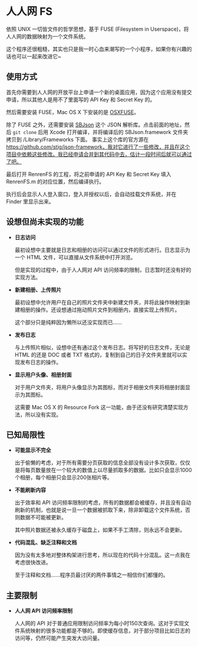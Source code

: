 # 人人网 FS

依照 UNIX 一切皆文件的哲学思想，基于 FUSE (Filesystem in Userspace)，将人人网的数据映射为一个文件系统。

这个程序还很粗糙，其实也只是我一时心血来潮写的一个小程序，如果你有兴趣的话也可以一起来改进它~

## 使用方式

首先你需要到人人网的开放平台上申请一个新的桌面应用，因为这个应用没有提交申请，所以其他人是用不了里面写的 API Key 和 Secret Key 的。

然后需要安装 FUSE，Mac OS X 下安装的是 [OSXFUSE](http://osxfuse.github.com/)。

除了 FUSE 之外，还需要安装 [SBJson](https://github.com/upsuper/json-framework) 这个 JSON 解析库。点击前面的地址，然后 `git clone` 后用 Xcode 打开编译，并将编译后的 SBJson.framework 文件夹拷贝到 /Library/Frameworks 下面。
事实上这个库的官方源在 https://github.com/stig/json-framework，我对它进行了一些修改，并且在这个项目中依赖这些修改。我已经申请合并到其代码中去，估计一段时间后就可以通过了吧。

最后打开 RenrenFS 的工程，将之前申请的 API Key 和 Secret Key 填入RenrenFS.m 的对应位置，然后编译执行。

执行后会显示人人登入窗口，登入并授权以后，会自动挂载文件系统，并在 Finder 里显示出来。

## 设想但尚未实现的功能

* **日志访问**

    最初设想中主要就是日志和相册的访问可以通过文件的形式进行。日志显示为一个 HTML 文件，可以直接从文件系统中打开浏览。
    
    但是实现的过程中，由于人人网对 API 访问频率的限制，日志暂时还没有好的实现方法。

* **新建相册、上传照片**

    最初设想中允许用户在自己的照片文件夹中新建文件夹，并将此操作映射到新建相册的操作。还设想通过拖动照片文件到相册内，直接实现上传照片。

    这个部分只是纯粹因为懒所以还没实现而已……

* **发布日志**

    与上传照片相似，设想中还有通过这个发布日志。将写好的日志文件，无论是 HTML 的还是 DOC 或者 TXT 格式的，复制到自己的日子文件夹里就可以实现发布日志的操作。

* **显示用户头像、相册封面**

    对于用户文件夹，将用户头像显示为其图标，而对于相册文件夹将相册封面显示为其图标。

    这需要 Mac OS X 的 Resource Fork 这一功能，由于还没有研究清楚实现方法，所以没有实现。

## 已知局限性

* **可能显示不完全**

    出于偷懒的考虑，对于所有需要分页获取的信息全部没有设计多次获取，仅仅是将每页数量放在一个较大的数值上以尽量抓取多的数据。比如只会显示1000个相册，每个相册只会显示200张相片等。

* **不能刷新内容**

    出于效率和 API 访问频率限制的考虑，所有的数据都会被缓存，并且没有自动刷新的机制，也就是说一旦一个数据被抓取下来，除非卸载这个文件系统，否则数据不可能被更新。

    其中照片数据还被永久缓存于磁盘上，如果不手工清除，则永远不会更新。

* **代码混乱、缺乏注释和文档**
    
    因为没有太多地对整体构架进行思考，所以现在的代码十分混乱。这一点我在考虑很快改进。

    至于注释和文档……程序员最讨厌的两件事情之一相信你们都懂的。

## 主要限制

* **人人网 API 访问频率限制**

    人人网的 API 对于普通应用限制访问频率为每小时150次查询。这对于实现文件系统映射的很多功能都是不够的。即使缓存信息，对于部分项目比如日志的访问等，仍然可能产生突发大访问量。
